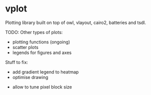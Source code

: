 # vplot
Plotting library built on top of owl, vlayout, cairo2, batteries and tsdl.

TODO:
Other types of plots:
- plotting functions (ongoing)
- scatter plots
- legends for figures and axes

Stuff to fix:
- add gradient legend to heatmap
- optimise drawing
+ allow to tune pixel block size
